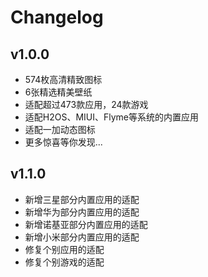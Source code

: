 # Changelog

## v1.0.0

- 574枚高清精致图标
- 6张精选精美壁纸
- 适配超过473款应用，24款游戏
- 适配H2OS、MIUI、Flyme等系统的内置应用
- 适配一加动态图标
- 更多惊喜等你发现...

## v1.1.0

- 新增三星部分内置应用的适配
- 新增华为部分内置应用的适配
- 新增诺基亚部分内置应用的适配
- 新增小米部分内置应用的适配
- 修复个别应用的适配
- 修复个别游戏的适配
